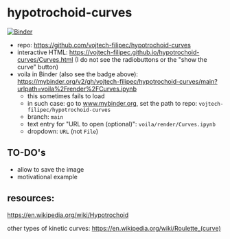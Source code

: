 # hypotrochoid-curves

[![Binder](https://mybinder.org/badge_logo.svg)](https://mybinder.org/v2/gh/vojtech-filipec/hypotrochoid-curves/main?urlpath=voila%2Frender%2FCurves.ipynb)


- repo: https://github.com/vojtech-filipec/hypotrochoid-curves
- interactive HTML: https://vojtech-filipec.github.io/hypotrochoid-curves/Curves.html (I do not see the radiobuttons or the "show the curve" button)
- voila in Binder (also see the badge above): https://mybinder.org/v2/gh/vojtech-filipec/hypotrochoid-curves/main?urlpath=voila%2Frender%2FCurves.ipynb
  - this sometimes fails to load 
  - in such case: go to www.mybinder.org, set the path to repo: `vojtech-filipec/hypotrochoid-curves`
  - branch: `main`
  - text entry for "URL to open (optional)": `voila/render/Curves.ipynb`
  - dropdown: `URL` (not `File`)

## TO-DO's
- allow to save the image
- motivational example


## resources:
https://en.wikipedia.org/wiki/Hypotrochoid

other types of kinetic curves: https://en.wikipedia.org/wiki/Roulette_(curve)


